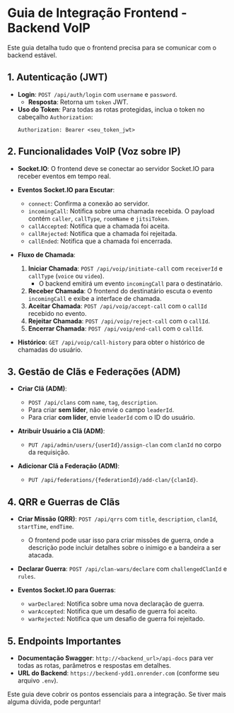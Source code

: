 # Guia de Integração Frontend - Backend VoIP

Este guia detalha tudo que o frontend precisa para se comunicar com o backend estável.

## 1. Autenticação (JWT)

- **Login**: `POST /api/auth/login` com `username` e `password`.
  - **Resposta**: Retorna um `token` JWT.
- **Uso do Token**: Para todas as rotas protegidas, inclua o token no cabeçalho `Authorization`:
  ```
  Authorization: Bearer <seu_token_jwt>
  ```

## 2. Funcionalidades VoIP (Voz sobre IP)

- **Socket.IO**: O frontend deve se conectar ao servidor Socket.IO para receber eventos em tempo real.

- **Eventos Socket.IO para Escutar**:
  - `connect`: Confirma a conexão ao servidor.
  - `incomingCall`: Notifica sobre uma chamada recebida. O payload contém `caller`, `callType`, `roomName` e `jitsiToken`.
  - `callAccepted`: Notifica que a chamada foi aceita.
  - `callRejected`: Notifica que a chamada foi rejeitada.
  - `callEnded`: Notifica que a chamada foi encerrada.

- **Fluxo de Chamada**:
  1. **Iniciar Chamada**: `POST /api/voip/initiate-call` com `receiverId` e `callType` (`voice` ou `video`).
     - O backend emitirá um evento `incomingCall` para o destinatário.
  2. **Receber Chamada**: O frontend do destinatário escuta o evento `incomingCall` e exibe a interface de chamada.
  3. **Aceitar Chamada**: `POST /api/voip/accept-call` com o `callId` recebido no evento.
  4. **Rejeitar Chamada**: `POST /api/voip/reject-call` com o `callId`.
  5. **Encerrar Chamada**: `POST /api/voip/end-call` com o `callId`.

- **Histórico**: `GET /api/voip/call-history` para obter o histórico de chamadas do usuário.

## 3. Gestão de Clãs e Federações (ADM)

- **Criar Clã (ADM)**:
  - `POST /api/clans` com `name`, `tag`, `description`.
  - Para criar **sem líder**, não envie o campo `leaderId`.
  - Para criar **com líder**, envie `leaderId` com o ID do usuário.

- **Atribuir Usuário a Clã (ADM)**:
  - `PUT /api/admin/users/{userId}/assign-clan` com `clanId` no corpo da requisição.

- **Adicionar Clã a Federação (ADM)**:
  - `PUT /api/federations/{federationId}/add-clan/{clanId}`.

## 4. QRR e Guerras de Clãs

- **Criar Missão (QRR)**: `POST /api/qrrs` com `title`, `description`, `clanId`, `startTime`, `endTime`.
  - O frontend pode usar isso para criar missões de guerra, onde a descrição pode incluir detalhes sobre o inimigo e a bandeira a ser atacada.

- **Declarar Guerra**: `POST /api/clan-wars/declare` com `challengedClanId` e `rules`.

- **Eventos Socket.IO para Guerras**:
  - `warDeclared`: Notifica sobre uma nova declaração de guerra.
  - `warAccepted`: Notifica que um desafio de guerra foi aceito.
  - `warRejected`: Notifica que um desafio de guerra foi rejeitado.

## 5. Endpoints Importantes

- **Documentação Swagger**: `http://<backend_url>/api-docs` para ver todas as rotas, parâmetros e respostas em detalhes.
- **URL do Backend**: `https://beckend-ydd1.onrender.com` (conforme seu arquivo `.env`).

Este guia deve cobrir os pontos essenciais para a integração. Se tiver mais alguma dúvida, pode perguntar!

